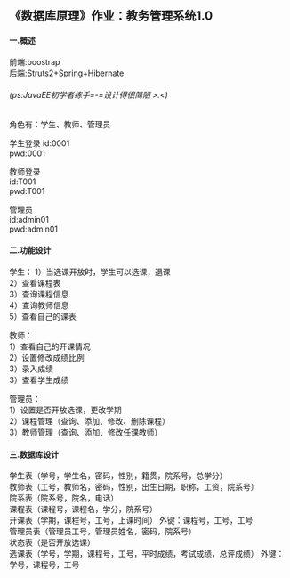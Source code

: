 ## 《数据库原理》作业：教务管理系统1.0  
#### 一.概述  
前端:boostrap   
后端:Struts2+Spring+Hibernate
###### (ps:JavaEE初学者练手=-=设计得很简陋 >.<)

角色有：学生、教师、管理员

学生登录
id:0001   
pwd:0001  
  
教师登录  
id:T001  
pwd:T001  
  
管理员  
id:admin01  
pwd:admin01  

#### 二.功能设计
学生：
1）当选课开放时，学生可以选课，退课   
2）查看课程表  
3）查询课程信息   
4）查询教师信息   
5）查看自己的课表     
  
教师：  
1）查看自己的开课情况  
2）设置修改成绩比例  
3）录入成绩  
3）查看学生成绩    

管理员：  
1）设置是否开放选课，更改学期  
2）课程管理（查询、添加、修改、删除课程）  
3）教师管理（查询、添加、修改任课教师）  
  

#### 三.数据库设计
学生表（学号，学生名，密码，性别，籍贯，院系号，总学分）  
教师表（工号，教师名，密码，性别，出生日期，职称，工资，院系号）  
院系表（院系号，院名，电话）  
课程表（课程号，课程名，学分，院系号）  
开课表（学期，课程号，工号，上课时间） 外键：课程号，工号，工号  
管理员表（管理员工号，管理员姓名，密码，院系号）  
状态表（是否开放选课）  
选课表（学号，学期，课程号，工号，平时成绩，考试成绩，总评成绩）
	外键：学号，课程号，工号
